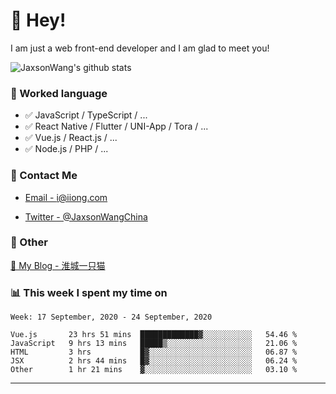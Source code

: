 # 👋 Hey!

I am just a web front-end developer and I am glad to meet you!

![JaxsonWang's github stats](https://github-readme-stats.vercel.app/api?username=JaxsonWang&&show_icons=true&&title_color=1abc9c&&icon_color=1abc9c)


### 📝 Worked language

- ✅ JavaScript / TypeScript / ...
- ✅ React Native / Flutter / UNI-App / Tora / ...
- ✅ Vue.js / React.js / ...
- ✅ Node.js / PHP / ...

### 📮 Contact Me

- [Email - i@iiong.com](mailto:i@iiong.com)

- [Twitter - @JaxsonWangChina](https://twitter.com/JaxsonWangChina)

### 🤪 Other

[📌 My Blog - 淮城一只猫](https://iiong.com)

### 📊 This week I spent my time on

<!--START_SECTION:waka-->
```text
Week: 17 September, 2020 - 24 September, 2020

Vue.js       23 hrs 51 mins  █████████████▓░░░░░░░░░░░   54.46 % 
JavaScript   9 hrs 13 mins   █████▒░░░░░░░░░░░░░░░░░░░   21.06 % 
HTML         3 hrs           █▓░░░░░░░░░░░░░░░░░░░░░░░   06.87 % 
JSX          2 hrs 44 mins   █▓░░░░░░░░░░░░░░░░░░░░░░░   06.24 % 
Other        1 hr 21 mins    ▓░░░░░░░░░░░░░░░░░░░░░░░░   03.10 % 
```
<!--END_SECTION:waka-->

---
